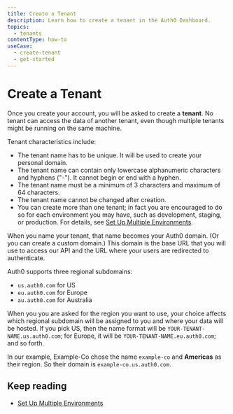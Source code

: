 ```yaml
---
title: Create a Tenant
description: Learn how to create a tenant in the Auth0 Dashboard. 
topics:
  - tenants
contentType: how-to
useCase:
  - create-tenant
  - get-started
---
```

# Create a Tenant

Once you create your account, you will be asked to create a **tenant**. No tenant can access the data of another tenant, even though multiple tenants might be running on the same machine. 

Tenant characteristics include:

- The tenant name has to be unique. It will be used to create your personal domain.
- The tenant name can contain only lowercase alphanumeric characters and hyphens ("-"). It cannot begin or end with a hyphen.
- The tenant name must be a minimum of 3 characters and maximum of 64 characters.
- The tenant name cannot be changed after creation.
- You can create more than one tenant; in fact you are encouraged to do so for each environment you may have, such as development, staging, or production. For details, see [Set Up Multiple Environments](/dev-lifecycle/setting-up-env). 

When you name your tenant, that name becomes your Auth0 domain. (Or you can create a custom domain.) This domain is the base URL that you will use to access our API and the URL where your users are redirected to authenticate.

Auth0 supports three regional subdomains: 
- `us.auth0.com` for US
- `eu.auth0.com` for Europe
- `au.auth0.com` for Australia

When you you are asked for the region you want to use, your choice affects which regional subdomain will be assigned to you and where your data will be hosted. If you pick US, then the name format will be `YOUR-TENANT-NAME.us.auth0.com`; for Europe, it will be `YOUR-TENANT-NAME.eu.auth0.com`; and so forth.

In our example, Example-Co chose the name `example-co` and **Americas** as their region. So their domain is `example-co.us.auth0.com`.

## Keep reading

* [Set Up Multiple Environments](/dev-lifecycle/setting-up-env)
